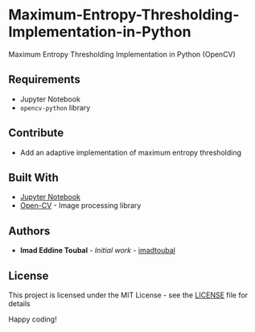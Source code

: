 # Maximum-Entropy-Thresholding-Implementation-in-Python
Maximum Entropy Thresholding Implementation in Python (OpenCV)

## Requirements

- Jupyter Notebook
- `opencv-python` library

## Contribute

- Add an adaptive implementation of maximum entropy thresholding

## Built With

* [Jupyter Notebook](https://jupyter.org/)
* [Open-CV](https://opencv.org/) - Image processing library

## Authors

* **Imad Eddine Toubal** - *Initial work* - [imadtoubal](https://github.com/imadtoubal)


## License

This project is licensed under the MIT License - see the [LICENSE](LICENSE) file for details


 Happy coding!
